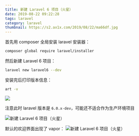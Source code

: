```yaml
---
title: 新建 Laravel 6 项目（火星）
date: 2019-08-22 09:22:28
tags: laravel
category: laravel
thumbnail: https://s2.ax1x.com/2019/08/22/ma66df.jpg
---
```


首先用 composer 全局安装 laravel 安装器：

```bash
composer global require laravel/installer
```


然后新建 Laravel 6 项目：

```bash
laravel new laravel6 --dev
```

安装完后打印版本信息：

```bash
art -v
```

![](https://cdn.learnku.com/uploads/images/201908/22/26289/Ka72BKLq3V.jpg!/fw/1240)

注意此时 laravel 版本是 `6.0.x-dev`，可能还不适合作为生产环境项目

![新建 Laravel 6 项目（火星）](https://cdn.learnku.com/uploads/images/201908/22/26289/2YUxvP1U8S.png!/fw/1240)

默认的欢迎界面出现了 vapor：
![新建 Laravel 6 项目（火星）](https://cdn.learnku.com/uploads/images/201908/22/26289/jDQqdhipxd.png!/fw/1240)
